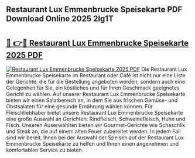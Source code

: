 ## Restaurant Lux Emmenbrucke Speisekarte PDF Download Online 2025 2Ig1T

# <h2><a href="http://gc8dfrq.nevu.top/?p=Restaurant+Lux+Emmenbrucke+Speisekarte">🔗 👉🔴 Restaurant Lux Emmenbrucke Speisekarte 2025 PDF</a></h2>

[![Restaurant Lux Emmenbrucke Speisekarte 2025 PDF](https://i.imgur.com/dBaPXMq.png)](http://gc8dfrq.nevu.top/?p=Restaurant+Lux+Emmenbrucke+Speisekarte)
Die Restaurant Lux Emmenbrucke Speisekarte im Restaurant oder Café ist nicht nur eine Liste der Gerichte, die für die Bestellung angeboten werden, sondern auch eine Gelegenheit für Sie, ein köstliches und für Ihren Geschmack geeignetes Gericht zu wählen. Auf unserer Restaurant Lux Emmenbrucke Speisekarte bieten wir einen Salatbereich an, in dem Sie aus frischen Gemüse- und Obstsalaten für eine gesunde Ernährung wählen können. Für Fleischliebhaber bietet unsere Restaurant Lux Emmenbrucke Speisekarte eine große Auswahl an Gerichten: Rindfleisch, Schweinefleisch, Huhn und Fisch. Unseren Auserwählten bieten wir Gourmet-Gerichte wie Schaschlik und Steak an, die auf einem alten Feuer zubereitet werden. In jedem Fall sind wir bereit, Ihnen bei der Auswahl der Speisen auf der Restaurant Lux Emmenbrucke Speisekarte zu helfen und Ihnen einen angenehmen und komfortablen Service zu bieten.
